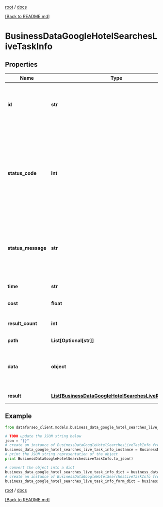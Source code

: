 [root](./../ "root") / [docs](./ "docs")

[[Back to README.md]](./../README.md "[Back to README.md]")

# BusinessDataGoogleHotelSearchesLiveTaskInfo

## Properties

Name | Type | Description | Notes
------------ | ------------- | ------------- | -------------
**id** | **str** | task identifier unique task identifier in our system in the UUID format | [optional]
**status_code** | **int** | status code of the task generated by DataForSEO, can be within the following range: 10000-60000 you can find the full list of the response codes here | [optional]
**status_message** | **str** | informational message of the task you can find the full list of general informational messages here | [optional]
**time** | **str** | execution time, seconds | [optional]
**cost** | **float** | total tasks cost, USD | [optional]
**result_count** | **int** | number of elements in the result array | [optional]
**path** | **List[Optional[str]]** | URL path | [optional]
**data** | **object** | contains the same parameters that you specified in the POST request | [optional]
**result** | [**List[BusinessDataGoogleHotelSearchesLiveResultInfo]**](BusinessDataGoogleHotelSearchesLiveResultInfo.md) | array of results | [optional]

## Example

```python
from dataforseo_client.models.business_data_google_hotel_searches_live_task_info import BusinessDataGoogleHotelSearchesLiveTaskInfo

# TODO update the JSON string below
json = "{}"
# create an instance of BusinessDataGoogleHotelSearchesLiveTaskInfo from a JSON string
business_data_google_hotel_searches_live_task_info_instance = BusinessDataGoogleHotelSearchesLiveTaskInfo.from_json(json)
# print the JSON string representation of the object
print BusinessDataGoogleHotelSearchesLiveTaskInfo.to_json()

# convert the object into a dict
business_data_google_hotel_searches_live_task_info_dict = business_data_google_hotel_searches_live_task_info_instance.to_dict()
# create an instance of BusinessDataGoogleHotelSearchesLiveTaskInfo from a dict
business_data_google_hotel_searches_live_task_info_form_dict = business_data_google_hotel_searches_live_task_info.from_dict(business_data_google_hotel_searches_live_task_info_dict)
```

  

[root](./../ "root") / [docs](./ "docs")

[[Back to README.md]](./../README.md "[Back to README.md]")